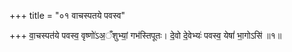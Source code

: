 +++
title = "०१ वाचस्पतये पवस्व"

+++
वा॒चस्पत॑ये पवस्व॒ वृष्णो॑ऽअ॒ँशुभ्यां॒ गभ॑स्तिपूतः। दे॒वो दे॒वेभ्यः॑ पवस्व॒ येषां॑ भा॒गोऽसि॑ ॥१॥